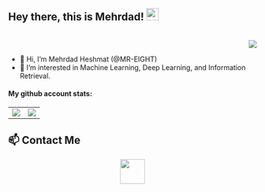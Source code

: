 
## Hey there, this is Mehrdad! <img src="https://media.giphy.com/media/hvRJCLFzcasrR4ia7z/giphy.gif" width="25px"> 
</div>

<p align="right" style="vertical-align: top;">
<br>
<img src="https://visitor-badge.glitch.me/badge?page_id=MR-EIGHT/MR-EIGHT">

</p>

- 👋 Hi, I’m Mehrdad Heshmat (@MR-EIGHT)
- 👀 I’m interested in Machine Learning, Deep Learning, and Information Retrieval.


#### My github account stats:

<table border="0" cellspacing="0" cellpadding="0">
    <tr>
        <td>
            <img src="https://github-readme-stats.vercel.app/api?username=MR-EIGHT&show_icons=True"/>
        </td>
        <td>
            <img src="https://github-readme-stats.vercel.app/api/top-langs/?username=MR-EIGHT&layout=compact&langs_count=10"/>
        </td>
    </tr>
</table>

## 📫 Contact Me



<div align="center">
        <a href="https://www.linkedin.com/in/mehrdad-heshmat/">
            <img src="https://img.icons8.com/color/50/000000/linkedin.png" width=50/>
        </a>
    

